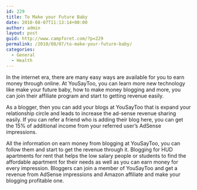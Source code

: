 ```yaml
---
id: 229
title: To Make your Future Baby
date: 2010-08-07T11:13:14+00:00
author: admin
layout: post
guid: http://www.campforet.com/?p=229
permalink: /2010/08/07/to-make-your-future-baby/
categories:
  - General
  - Health
---
```

In the internet era, there are many easy ways are available for you to earn money through online. At YouSayToo, you can learn more new technology like make your future baby, how to make money blogging and more, you can join their affiliate program and start to getting revenue easily.

As a blogger, then you can add your blogs at YouSayToo that is expand your relationship circle and leads to increase the ad-sense revenue sharing easily. If you can refer a friend who is adding their blog here, you can get the 15% of additional income from your referred user&#8217;s AdSense impressions.

All the information on earn money from blogging at YouSayToo, you can follow them and start to get the revenue through it. Blogging for HUD apartments for rent that helps the low salary people or students to find the affordable apartment for their needs as well as you can earn money for every impression. Bloggers can join a member of YouSayToo and get a revenue from AdSense impressions and Amazon affiliate and make your blogging profitable one.